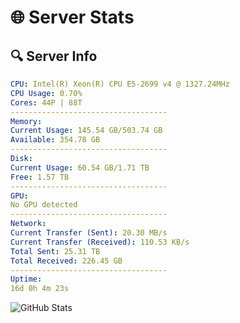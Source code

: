 # 🌐 Server Stats
## 🔍 Server Info
```yaml
CPU: Intel(R) Xeon(R) CPU E5-2699 v4 @ 1327.24MHz
CPU Usage: 0.70%
Cores: 44P | 88T
-----------------------------------
Memory:
Current Usage: 145.54 GB/503.74 GB
Available: 354.78 GB
-----------------------------------
Disk:
Current Usage: 60.54 GB/1.71 TB
Free: 1.57 TB
-----------------------------------
GPU:
No GPU detected
-----------------------------------
Network:
Current Transfer (Sent): 20.30 MB/s
Current Transfer (Received): 110.53 KB/s
Total Sent: 25.31 TB
Total Received: 226.45 GB
-----------------------------------
Uptime:
16d 0h 4m 23s
```
![GitHub Stats](https://img.shields.io/badge/Updated-2025-03-23_21:27:12-blue)